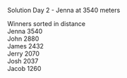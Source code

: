 Solution Day 2 - Jenna at 3540 meters

Winners sorted in distance  
Jenna 3540  
John 2880  
James 2432  
Jerry 2070  
Josh 2037  
Jacob 1260  
